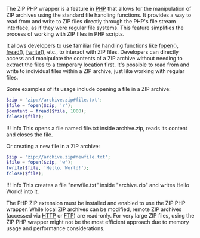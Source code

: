The ZIP PHP wrapper is a feature in [PHP](../programming/php.md) that allows for the manipulation of ZIP archives using the standard file handling functions. It provides a way to read from and write to ZIP files directly through the PHP's file stream interface, as if they were regular file systems. This feature simplifies the process of working with ZIP files in PHP scripts.

It allows developers to use familiar file handling functions like [fopen()](../programming/fopen.md), [fread()](../programming/fread.md), [fwrite()](../programming/fwrite.md), etc., to interact with ZIP files. Developers can directly access and manipulate the contents of a ZIP archive without needing to extract the files to a temporary location first. It's possible to read from and write to individual files within a ZIP archive, just like working with regular files.

Some examples of its usage include opening a file in a ZIP archive:

```php
$zip = 'zip://archive.zip#file.txt';
$file = fopen($zip, 'r');
$content = fread($file, 1000);
fclose($file);
```

!!! info
    This opens a file named file.txt inside archive.zip, reads its content and closes the file.

Or creating a new file in a ZIP archive:

```php
$zip = 'zip://archive.zip#newfile.txt';
$file = fopen($zip, 'w');
fwrite($file, 'Hello, World!');
fclose($file);
```

!!! info
    This creates a file "newfile.txt" inside "archive.zip" and writes Hello World! into it.

The PHP ZIP extension must be installed and enabled to use the ZIP PHP wrapper. While local ZIP archives can be modified, remote ZIP archives (accessed via [HTTP](../web/http.md) or [FTP](../protocols/ftp.md)) are read-only. For very large ZIP files, using the ZIP PHP wrapper might not be the most efficient approach due to memory usage and performance considerations.

